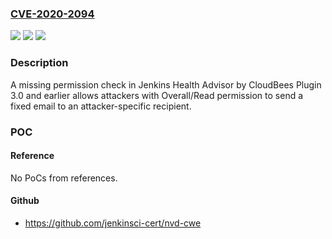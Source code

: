 ### [CVE-2020-2094](https://cve.mitre.org/cgi-bin/cvename.cgi?name=CVE-2020-2094)
![](https://img.shields.io/static/v1?label=Product&message=Jenkins%20Health%20Advisor%20by%20CloudBees%20Plugin&color=blue)
![](https://img.shields.io/static/v1?label=Version&message=%3C%3D%203.0%20&color=brighgreen)
![](https://img.shields.io/static/v1?label=Vulnerability&message=CWE-285%3A%20Improper%20Authorization&color=brighgreen)

### Description

A missing permission check in Jenkins Health Advisor by CloudBees Plugin 3.0 and earlier allows attackers with Overall/Read permission to send a fixed email to an attacker-specific recipient.

### POC

#### Reference
No PoCs from references.

#### Github
- https://github.com/jenkinsci-cert/nvd-cwe

